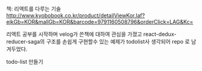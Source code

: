 
책: 리액트를 다루는 기술
http://www.kyobobook.co.kr/product/detailViewKor.laf?ejkGb=KOR&mallGb=KOR&barcode=9791160508796&orderClick=LAG&Kc=


리액트 공부를 시작하며 velog가 쓴책에 대하여 관심을 가졌고 react-dedux-reducer-saga의 구조를
손쉽게 구현할수 있는 예제가 todolist사 생각되어 repo 로 남겨두었다.


todo-list 만들기
